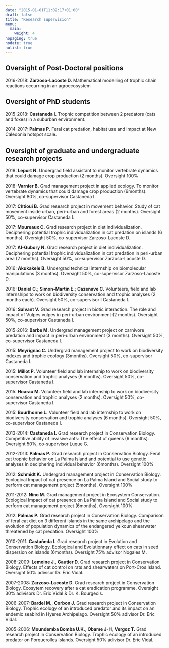 ```yaml
---
date: "2015-01-01T11:02:17+01:00"
draft: false
title: "Research supervision"
menu:
  main:
    weight: 4  
nopaging: true
nodate: true
nolist: true
---
```




## Oversight of Post-Doctoral positions 

2016-2018: **Zarzoso-Lacoste D.** Mathematical modelling of trophic chain reactions occurring in an agroecosystem 

## Oversight of PhD students 

2015-2018: **Castaneda I.** Trophic competition between 2 predators (cats and foxes) in a suburban environment.

2014-2017: **Palmas P.** Feral cat predation, habitat use and impact at New Caledonia hotspot scale. 

## Oversight of graduate and undergraduate research projects 

2018: **Leport N.** Undergrad field assistant to monitor vertebrate dynamics that could damage crop production (2 months). Oversight 100%

2018: **Varnier B.** Grad management project in applied ecology. To monitor vertebrate dynamics that could damage crop production (6months). Oversight 80%, co-supervisor Castaneda I. 

2017: **Chtioui B.** Grad research project in movement behavior. Study of cat movement inside urban, peri-urban and forest areas (2 months). Oversight 50%, co-supervisor Castaneda I.

2017: **Moureaux C.** Grad research project in diet individualization. Deciphering potential trophic individualization in cat predation on islands (6 months). Oversight 50%, co-supervisor Zarzoso-Lacoste D.

2017: **Al-Gubory N.** Grad research project in diet individualization. Deciphering potential trophic individualization in cat predation in peri-urban area (2 months). Oversight 50%, co-supervisor Zarzoso-Lacoste D.

2016: **Akukakele B.** Undergrad technical internship on biomolecular manipulations (3 months). Oversight 50%, co-supervisor Zarzoso-Lacoste D.

2016: **Daniel C.**; **Simon-Martin E.**; **Cazenave C.** Volunteers, field and lab internships to work on biodiversity conservation and trophic analyses (2 months each). Oversight 50%, co-supervisor I Castaneda I.

2016: **Salvant V.** Grad research project in biotic interaction. The role and impact of Vulpes vulpes in peri-urban environment (2 months). Oversight 50%, co-supervisor Castaneda I.

2015-2016: **Barbe M.** Undergrad management project on carnivore predation and impact in peri-urban environment (3 months). Oversight 50%, co-supervisor Castaneda I.

2015: **Meyrignac C.** Undergrad management project to work on biodiversity indexes and trophic ecology (3months). Oversight 50%, co-supervisor Castaneda I.

2015: **Millot P.** Volunteer field and lab internship to work on biodiversity conservation and trophic analyses (6 months). Oversight 50%, co-supervisor Castaneda I.

2015: **Hoarau M.** Volunteer field and lab internship to work on biodiversity conservation and trophic analyses (2 months). Oversight 50%, co-supervisor Castaneda I.

2015: **Bourlhonne L.** Volunteer field and lab internship to work on biodiversity conservation and trophic analyses (6 months). Oversight 50%, co-supervisor Castaneda I.

2013-2014: **Castaneda I.** Grad research project in Conservation Biology. Competitive ability of invasive ants: The effect of queens (6 months). Oversight 50%, co-supervisor Luque G. 

2012-2013: **Palmas P.** Grad research project in Conservation Biology. Feral cat trophic behavior on La Palma Island and potential to use genetic analyses in deciphering individual behavior (6months). Oversight 100%

2012: **Schmidt K.** Undergrad management project in Conservation Biology. Ecological Impact of cat presence on La Palma Island and Social study to perform cat management project (5months). Oversight 100%

2011-2012: **Nino M.** Grad management project in Ecosystem Conservation. Ecological Impact of cat presence on La Palma Island and Social study to perform cat management project (6months). Oversight 100%

2012: **Palmas P.** Grad research project in Conservation Biology. Comparison of feral cat diet on 3 different islands in the same archipelago and the evolution of population dynamics of the endangered yelkoun shearwater threatened by cat predation. Oversight 100%

2010-2011: **Castañeda I.** Grad research project in Evolution and Conservation Biology. Ecological and Evolutionnary effect on cats in seed dispersion on islands (6months). Oversight 75% advisor Nogales M.

2008-2009: **Lemoine J.**, **Gautier D.** Grad research project in Conservation Biology. Effects of cat control on rats and shearwaters on Port-Cros Island. Oversight 50% adivisor Dr. Eric Vidal.

2007-2008: **Zarzoso-Lacoste D.** Grad research project in Conservation Biology. Ecosytem recovery after a cat eradication programme. Oversight 30% adivisors Dr. Eric Vidal & Dr. K. Bourgeois.

2006-2007: **Bardel M.**, **Corbon J.** Grad research project in Conservation Biology.  Trophic ecology of an introduced predator and its impact on an endemic seabird in Hyeres Archipelago. Oversight 50% adivisor Dr. Eric Vidal.

2005-2006: **Moundemba Bomba U.K.**, **Obame J-H**, **Vergoz T.** Grad research project in Conservation Biology. Trophic ecology of an introduced predator on Porquerolles Islands. Oversight 50% adivisor Dr. Eric Vidal.

